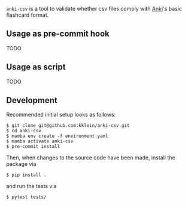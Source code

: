 `anki-csv` is a tool to validate whether csv files comply with [Anki](https://apps.ankiweb.net/)'s basic flashcard format.

## Usage as pre-commit hook

TODO

## Usage as script

TODO


## Development

Recommended initial setup looks as follows:
```console
$ git clone git@github.com:kklein/anki-csv.git
$ cd anki-csv
$ mamba env create -f environment.yaml
$ mamba activate anki-csv
$ pre-commit install
```

Then, when changes to the source code have been made, install the package via

```console
$ pip install .
```

and run the tests via

```console
$ pytest tests/
```


